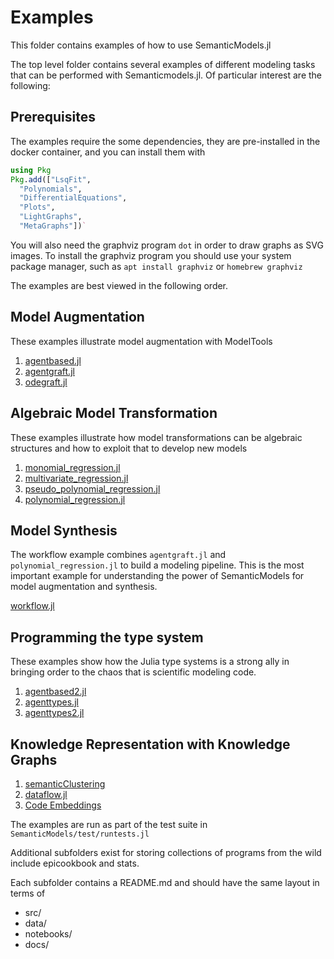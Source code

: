 # Examples

This folder contains examples of how to use SemanticModels.jl

The top level folder contains several examples of different modeling tasks that
can be performed with Semanticmodels.jl. Of particular interest are the
following:


## Prerequisites

The examples require the some dependencies, they are pre-installed in the
docker container, and you can install them with 

```julia
using Pkg
Pkg.add(["LsqFit",
  "Polynomials",
  "DifferentialEquations",
  "Plots",
  "LightGraphs",
  "MetaGraphs"])`
```

You will also need the graphviz program `dot` in order to draw graphs as SVG
images. To install the graphviz program you should use your system package
manager, such as `apt install graphviz` or `homebrew graphviz`

The examples are best viewed in the following order.

## Model Augmentation

These examples illustrate model augmentation with ModelTools
1. [agentbased.jl](github.com/jpfairbanks/SemanticModels.jl/blob/master/examples/ExprModels/agentbased.jl)
1. [agentgraft.jl](github.com/jpfairbanks/SemanticModels.jl/blob/master/examples/ExprModels/agentgraft.jl)
1. [odegraft.jl](github.com/jpfairbanks/SemanticModels.jl/blob/master/examples/ExprModels/odegraft.jl)

## Algebraic Model Transformation
These examples illustrate how model transformations can be algebraic structures
and how to exploit that to develop new models
1. [monomial_regression.jl](github.com/jpfairbanks/SemanticModels.jl/blob/master/examples/ExprModels/monomial_regression.jl)
1. [multivariate_regression.jl](github.com/jpfairbanks/SemanticModels.jl/blob/master/examples/ExprModels/multivariate_regression.jl)
1. [pseudo_polynomial_regression.jl](github.com/jpfairbanks/SemanticModels.jl/blob/master/examples/ExprModels/pseudo_polynomial_regression.jl)
1. [polynomial_regression.jl](github.com/jpfairbanks/SemanticModels.jl/blob/master/examples/ExprModels/polynomial_regression.jl)

## Model Synthesis
The workflow example combines `agentgraft.jl` and `polynomial_regression.jl` to
build a modeling pipeline. This is the most important example for understanding
the power of SemanticModels for model augmentation and synthesis.

[workflow.jl](github.com/jpfairbanks/SemanticModels.jl/blob/master/examples/ExprModels/workflow.jl)

## Programming the type system
These examples show how the Julia type systems is a strong ally in bringing
order to the chaos that is scientific modeling code. 
1. [agentbased2.jl](github.com/jpfairbanks/SemanticModels.jl/blob/master/examples/agentbased2.jl)
1. [agenttypes.jl](github.com/jpfairbanks/SemanticModels.jl/blob/master/examples/agenttypes.jl)
1. [agenttypes2.jl](github.com/jpfairbanks/SemanticModels.jl/blob/master/examples/agenttypes2.jl)

## Knowledge Representation with Knowledge Graphs
1. [semanticClustering](github.com/jpfairbanks/SemanticModels.jl/blob/master/examples/semanticClustering)
1. [dataflow.jl](github.com/jpfairbanks/SemanticModels.jl/blob/master/examples/dataflow.jl)
1. [Code Embeddings](github.com/jpfairbanks/SemanticModels.jl/blob/master/doc/src/notebooks/autoencoding_julia.ipynb)

The examples are run as part of the test suite in `SemanticModels/test/runtests.jl`

Additional subfolders exist for storing collections of programs from the wild
include epicookbook and stats.

Each subfolder contains a README.md and should have the same layout in terms of 

  - src/
  - data/
  - notebooks/
  - docs/
